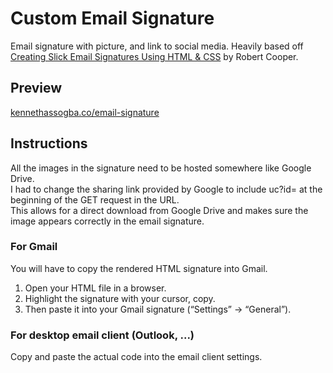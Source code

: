 # Custom Email Signature
Email signature with picture, and link to social media.
Heavily based off [Creating Slick Email Signatures Using HTML & CSS](https://medium.com/@robertcooper_rc/creating-slick-email-signatures-using-html-css-9e932758a41e) by Robert Cooper.

## Preview
[kennethassogba.co/email-signature](https://kennethassogba.co/email-signature/)
## Instructions
All the images in the signature need to be hosted somewhere like Google Drive.\
I had to change the sharing link provided by Google to include uc?id= at the beginning of the GET request in the URL.\
This allows for a direct download from Google Drive and makes sure the image appears correctly in the email signature.
### For Gmail
You will have to copy the rendered HTML signature into Gmail. 
1.  Open your HTML file in a browser.
2.  Highlight the signature with your cursor, copy.
3.  Then paste it into your Gmail signature (“Settings” -> “General”).

### For desktop email client (Outlook, ...)
Copy and paste the actual code into the email client settings.
